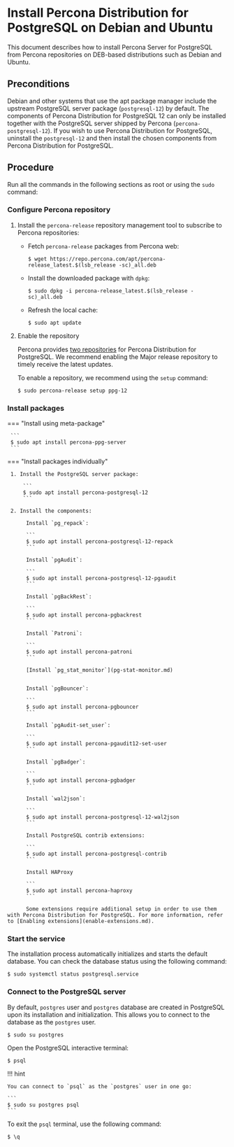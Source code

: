 # Install Percona Distribution for PostgreSQL on Debian and Ubuntu

This document describes how to install Percona Server for PostgreSQL from Percona repositories on DEB-based distributions such as Debian and Ubuntu.

## Preconditions

Debian and other systems that use the apt package manager include the upstream PostgreSQL server package (`postgresql-12`) by default. The components of Percona Distribution for PostgreSQL 12 can only be installed together with the PostgreSQL server shipped by Percona (`percona-postgresql-12`). If you wish to use Percona Distribution for PostgreSQL, uninstall the `postgresql-12` and then install the chosen components from Percona Distribution for PostgreSQL.

## Procedure

Run all the commands in the following sections as root or using the `sudo` command:

### Configure Percona repository

1. Install the `percona-release` repository management tool to subscribe to Percona repositories:
 
     * Fetch `percona-release` packages from Percona web:

        ```
        $ wget https://repo.percona.com/apt/percona-release_latest.$(lsb_release -sc)_all.deb
        ```

     * Install the downloaded package with `dpkg`:

        ```
        $ sudo dpkg -i percona-release_latest.$(lsb_release -sc)_all.deb
        ```

     * Refresh the local cache:

        ```
        $ sudo apt update
        ```

2. Enable the repository

   Percona provides [two repositories](repo-overview.md) for Percona Distribution for PostgreSQL. We recommend enabling the Major release repository to timely receive the latest updates. 

   To enable a repository, we recommend using the `setup` command: 

   ```
   $ sudo percona-release setup ppg-12
   ```

### Install packages

=== "Install using meta-package"
     
     ```
     $ sudo apt install percona-ppg-server
     ```

=== "Install packages individually"

     1. Install the PostgreSQL server package:

         ```
         $ sudo apt install percona-postgresql-12
         ```

     2. Install the components:

          Install `pg_repack`:

          ```
          $ sudo apt install percona-postgresql-12-repack
          ```

          Install `pgAudit`:

          ```
          $ sudo apt install percona-postgresql-12-pgaudit
          ```

          Install `pgBackRest`:

          ```
          $ sudo apt install percona-pgbackrest
          ```

          Install `Patroni`:

          ```
          $ sudo apt install percona-patroni
          ```

          [Install `pg_stat_monitor`](pg-stat-monitor.md)


          Install `pgBouncer`:

          ```
          $ sudo apt install percona-pgbouncer
          ```

          Install `pgAudit-set_user`:

          ```
          $ sudo apt install percona-pgaudit12-set-user
          ```

          Install `pgBadger`:

          ```
          $ sudo apt install percona-pgbadger
          ```

          Install `wal2json`:

          ```
          $ sudo apt install percona-postgresql-12-wal2json
          ```

          Install PostgreSQL contrib extensions:

          ```
          $ sudo apt install percona-postgresql-contrib
          ```

          Install HAProxy

          ```
          $ sudo apt install percona-haproxy
          ```
          
          Some extensions require additional setup in order to use them with Percona Distribution for PostgreSQL. For more information, refer to [Enabling extensions](enable-extensions.md).

### Start the service

The installation process automatically initializes and starts the default database. You can check the database status using the following command:

```
$ sudo systemctl status postgresql.service
```

### Connect to the PostgreSQL server

By default, `postgres` user and `postgres` database are created in PostgreSQL upon its installation and initialization. This allows you to connect to the database as the `postgres` user.

```
$ sudo su postgres
```

Open the PostgreSQL interactive terminal:

```
$ psql
```

!!! hint

    You can connect to `psql` as the `postgres` user in one go:

    ```
    $ sudo su postgres psql
    ```

To exit the `psql` terminal, use the following command:

```
$ \q
```



